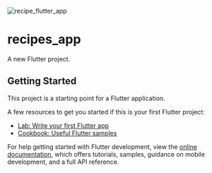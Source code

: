 
![recipe_flutter_app](https://github.com/klubinskak/recipes-flutter-app/assets/76222513/513b29d1-26b4-40b1-a88a-40bab2f70721)

# recipes_app

A new Flutter project.

## Getting Started

This project is a starting point for a Flutter application.

A few resources to get you started if this is your first Flutter project:

- [Lab: Write your first Flutter app](https://docs.flutter.dev/get-started/codelab)
- [Cookbook: Useful Flutter samples](https://docs.flutter.dev/cookbook)

For help getting started with Flutter development, view the
[online documentation](https://docs.flutter.dev/), which offers tutorials,
samples, guidance on mobile development, and a full API reference.
